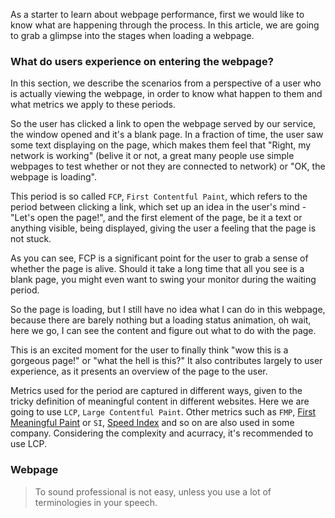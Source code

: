As a starter to learn about webpage performance, first we would like to know what are happening through the process. In this article,
 we are going to grab a glimpse into the stages when loading a webpage.

### What do users experience on entering the webpage?
In this section, we describe the scenarios from a perspective of a user who is actually viewing the webpage, in order to know what happen
 to them and what metrics we apply to these periods.

So the user has clicked a link to open the webpage served by our service, the window opened and it's a blank page. In a fraction of time,
 the user saw some text displaying on the page, which makes them feel that "Right, my network is working" (belive it or not, a great many
 people use simple webpages to test whether or not they are connected to network) or "OK, the webpage is loading". 

This period is so called `FCP`, `First Contentful Paint`, which refers to the period between clicking a link, which set up an idea in the
 user's mind - "Let's open the page!", and the first element of the page, be it a text or anything visible, being displayed, giving the
 user a feeling that the page is not stuck.  

As you can see, FCP is a significant point for the user to grab a sense of whether the page is alive. Should it take a long time that all
 you see is a blank page, you might even want to swing your monitor during the waiting period.

So the page is loading, but I still have no idea what I can do in this webpage, because there are barely nothing but a loading status
 animation, oh wait, here we go, I can see the content and figure out what to do with the page.

This is an excited moment for the user to finally think "wow this is a gorgeous page!" or "what the hell is this?" It also contributes
 largely to user experience, as it presents an overview of the page to the user. 

Metrics used for the period are captured in different ways, given to the tricky definition of meaningful content in different websites.
 Here we are going to use `LCP`, `Large Contentful Paint`. Other metrics such as `FMP`, [First Meaningful Paint](https://web.dev/first-meaningful-paint/)
 or `SI`, [Speed Index](https://sites.google.com/a/webpagetest.org/docs/using-webpagetest/metrics/speed-index) and so on are also
 used in some company. Considering the complexity and acurracy, it's recommended to use LCP.


### Webpage 
> To sound professional is not easy, unless you use a lot of terminologies in your speech. 


